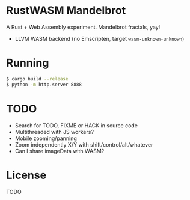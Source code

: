 # RustWASM Mandelbrot

A Rust + Web Assembly experiment. Mandelbrot fractals, yay!

- LLVM WASM backend (no Emscripten, target `wasm-unknown-unknown`)

# Running

```sh
$ cargo build --release
$ python -m http.server 8888
```

# TODO

- Search for TODO, FIXME or HACK in source code
- Multithreaded with JS workers?
- Mobile zooming/panning
- Zoom independently X/Y with shift/control/alt/whatever
- Can I share imageData with WASM?

# License

TODO
